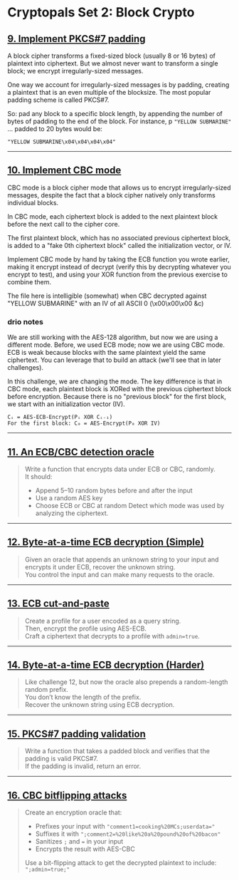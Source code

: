 # Cryptopals Set 2: Block Crypto

## [9. Implement PKCS#7 padding](https://cryptopals.com/sets/2/challenges/9)

A block cipher transforms a fixed-sized block (usually 8 or 16 bytes) of
plaintext into ciphertext. But we almost never want to transform a single
block; we encrypt irregularly-sized messages.

One way we account for irregularly-sized messages is by padding, creating a
plaintext that is an even multiple of the blocksize. The most popular padding
scheme is called PKCS#7.

So: pad any block to a specific block length, by appending the number of bytes
of padding to the end of the block. For instance, p `"YELLOW SUBMARINE"` ...
padded to 20 bytes would be:

`"YELLOW SUBMARINE\x04\x04\x04\x04"`

---

## [10. Implement CBC mode](https://cryptopals.com/sets/2/challenges/10)

CBC mode is a block cipher mode that allows us to encrypt irregularly-sized
messages, despite the fact that a block cipher natively only transforms
individual blocks.

In CBC mode, each ciphertext block is added to the next plaintext block before
the next call to the cipher core.

The first plaintext block, which has no associated previous ciphertext block,
is added to a "fake 0th ciphertext block" called the initialization vector, or
IV.

Implement CBC mode by hand by taking the ECB function you wrote earlier, making
it encrypt instead of decrypt (verify this by decrypting whatever you encrypt
to test), and using your XOR function from the previous exercise to combine
them.

The file here is intelligible (somewhat) when CBC decrypted against "YELLOW
SUBMARINE" with an IV of all ASCII 0 (\x00\x00\x00 &c)

### drio notes

We are still working with the AES-128 algorithm, but now we are using a
different mode. Before, we used ECB mode; now we are using CBC mode. ECB is
weak because blocks with the same plaintext yield the same ciphertext. You can
leverage that to build an attack (we'll see that in later challenges).

In this challenge, we are changing the mode. The key difference is that in CBC
mode, each plaintext block is XORed with the previous ciphertext block before
encryption. Because there is no "previous block" for the first block, we start
with an initialization vector (IV).


```
Cᵢ = AES-ECB-Encrypt(Pᵢ XOR Cᵢ₋₁)
For the first block: C₀ = AES-Encrypt(P₀ XOR IV)
```


---

## [11. An ECB/CBC detection oracle](https://cryptopals.com/sets/2/challenges/11)

> Write a function that encrypts data under ECB or CBC, randomly.  
> It should:
> - Append 5–10 random bytes before and after the input
> - Use a random AES key
> - Choose ECB or CBC at random
> Detect which mode was used by analyzing the ciphertext.

---

## [12. Byte-at-a-time ECB decryption (Simple)](https://cryptopals.com/sets/2/challenges/12)

> Given an oracle that appends an unknown string to your input and encrypts
> it under ECB, recover the unknown string.  
> You control the input and can make many requests to the oracle.

---

## [13. ECB cut-and-paste](https://cryptopals.com/sets/2/challenges/13)

> Create a profile for a user encoded as a query string.  
> Then, encrypt the profile using AES-ECB.  
> Craft a ciphertext that decrypts to a profile with `admin=true`.

---

## [14. Byte-at-a-time ECB decryption (Harder)](https://cryptopals.com/sets/2/challenges/14)

> Like challenge 12, but now the oracle also prepends a random-length random
> prefix.  
> You don’t know the length of the prefix.  
> Recover the unknown string using ECB decryption.

---

## [15. PKCS#7 padding validation](https://cryptopals.com/sets/2/challenges/15)

> Write a function that takes a padded block and verifies that the padding is
> valid PKCS#7.  
> If the padding is invalid, return an error.

---

## [16. CBC bitflipping attacks](https://cryptopals.com/sets/2/challenges/16)

> Create an encryption oracle that:
> - Prefixes your input with `"comment1=cooking%20MCs;userdata="`
> - Suffixes it with `";comment2=%20like%20a%20pound%20of%20bacon"`
> - Sanitizes `;` and `=` in your input
> - Encrypts the result with AES-CBC
>  
> Use a bit-flipping attack to get the decrypted plaintext to include:
> `";admin=true;"`

